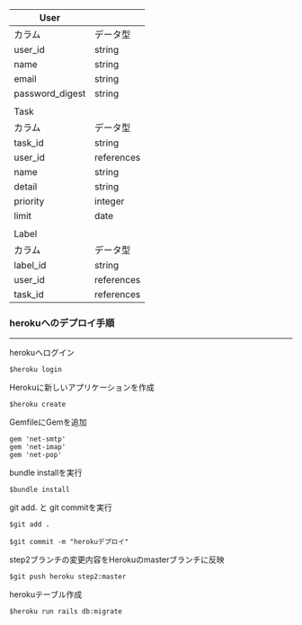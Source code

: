 | User            |            |
|-----------------|------------|
| カラム          | データ型   |
| user_id         | string     |
| name            | string     |
| email           | string     |
| password_digest | string     |
|                 |            |
| Task            |            |
| カラム          | データ型   |
| task_id         | string     |
| user_id         | references |
| name            | string     |
| detail          | string     |
| priority        | integer    |
| limit           | date       |
|                 |            |
| Label           |            |
| カラム          | データ型   |
| label_id        | string     |
| user_id         | references |
| task_id         | references |


### herokuへのデプロイ手順
--------
herokuへログイン

```
$heroku login
```
Herokuに新しいアプリケーションを作成
```
$heroku create
```
GemfileにGemを追加
```
gem 'net-smtp'
gem 'net-imap'
gem 'net-pop'
```
bundle installを実行
```
$bundle install
```
git add. と git commitを実行
```
$git add .
```
```
$git commit -m "herokuデプロイ"
```
step2ブランチの変更内容をHerokuのmasterブランチに反映
```
$git push heroku step2:master
```
herokuテーブル作成
```
$heroku run rails db:migrate
```